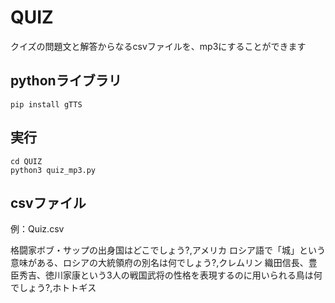 # QUIZ

クイズの問題文と解答からなるcsvファイルを、mp3にすることができます

## pythonライブラリ
```
pip install gTTS
```

## 実行
```
cd QUIZ
python3 quiz_mp3.py
```

## csvファイル

例：Quiz.csv

格闘家ボブ・サップの出身国はどこでしょう?,アメリカ
ロシア語で「城」という意味がある、ロシアの大統領府の別名は何でしょう?,クレムリン
織田信長、豊臣秀吉、徳川家康という3人の戦国武将の性格を表現するのに用いられる鳥は何でしょう?,ホトトギス
